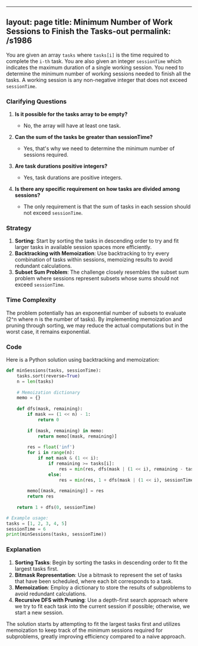 
---
layout: page
title:  Minimum Number of Work Sessions to Finish the Tasks-out
permalink: /s1986
---

You are given an array `tasks` where `tasks[i]` is the time required to complete the `i-th` task. You are also given an integer `sessionTime` which indicates the maximum duration of a single working session. You need to determine the minimum number of working sessions needed to finish all the tasks. A working session is any non-negative integer that does not exceed `sessionTime`.

### Clarifying Questions

1. **Is it possible for the tasks array to be empty?**
   - No, the array will have at least one task.

2. **Can the sum of the tasks be greater than sessionTime?**
   - Yes, that's why we need to determine the minimum number of sessions required.

3. **Are task durations positive integers?**
   - Yes, task durations are positive integers.

4. **Is there any specific requirement on how tasks are divided among sessions?**
   - The only requirement is that the sum of tasks in each session should not exceed `sessionTime`.

### Strategy

1. **Sorting**: Start by sorting the tasks in descending order to try and fit larger tasks in available session spaces more efficiently.
2. **Backtracking with Memoization**: Use backtracking to try every combination of tasks within sessions, memoizing results to avoid redundant calculations.
3. **Subset Sum Problem**: The challenge closely resembles the subset sum problem where sessions represent subsets whose sums should not exceed `sessionTime`.

### Time Complexity

The problem potentially has an exponential number of subsets to evaluate (2^n where n is the number of tasks). By implementing memoization and pruning through sorting, we may reduce the actual computations but in the worst case, it remains exponential.

### Code

Here is a Python solution using backtracking and memoization:

```python
def minSessions(tasks, sessionTime):
    tasks.sort(reverse=True)
    n = len(tasks)
    
    # Memoization dictionary
    memo = {}
    
    def dfs(mask, remaining):
        if mask == (1 << n) - 1:
            return 0
        
        if (mask, remaining) in memo:
            return memo[(mask, remaining)]
        
        res = float('inf')
        for i in range(n):
            if not mask & (1 << i):
                if remaining >= tasks[i]:
                    res = min(res, dfs(mask | (1 << i), remaining - tasks[i]))
                else:
                    res = min(res, 1 + dfs(mask | (1 << i), sessionTime - tasks[i]))
        
        memo[(mask, remaining)] = res
        return res
    
    return 1 + dfs(0, sessionTime)

# Example usage:
tasks = [1, 2, 3, 4, 5]
sessionTime = 6
print(minSessions(tasks, sessionTime))
```

### Explanation

1. **Sorting Tasks**: Begin by sorting the tasks in descending order to fit the largest tasks first.
2. **Bitmask Representation**: Use a bitmask to represent the set of tasks that have been scheduled, where each bit corresponds to a task.
3. **Memoization**: Employ a dictionary to store the results of subproblems to avoid redundant calculations.
4. **Recursive DFS with Pruning**: Use a depth-first search approach where we try to fit each task into the current session if possible; otherwise, we start a new session.

The solution starts by attempting to fit the largest tasks first and utilizes memoization to keep track of the minimum sessions required for subproblems, greatly improving efficiency compared to a naive approach.